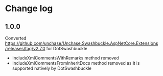 # Change log

## 1.0.0
Converted https://github.com/unchase/Unchase.Swashbuckle.AspNetCore.Extensions/releases/tag/v2.7.0 for DotSwashbuckle

- IncludeXmlCommentsWithRemarks method removed
- IncludeXmlCommentsFromInheritDocs method removed as it is supported natively by DotSwashbuckle